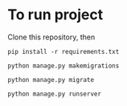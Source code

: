 # To run project

Clone this repository, then

```
pip install -r requirements.txt

python manage.py makemigrations

python manage.py migrate

python manage.py runserver
```


